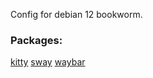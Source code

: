 Config for debian 12 bookworm.

### Packages:

[kitty](https://packages.debian.org/bookworm/kitty)
[sway](https://packages.debian.org/bookworm/sway)
[waybar](https://packages.debian.org/bookworm/waybar)

